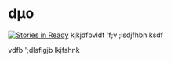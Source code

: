 # dµo

[![Stories in Ready](https://badge.waffle.io/DuoMes/duo.svg?label=ready&title=Ready)](http://waffle.io/DuoMes/duo) 
kjkjdfbvldf
'f;v ;lsdjfhbn ksdf

vdfb ';dlsfigjb lkjfshnk

